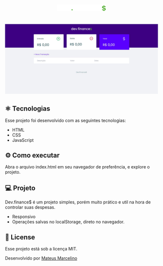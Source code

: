 <p align="center">
  <img alt="Letmeask" src="./assets/img/logo.svg" width="160px">
</p>

<h1 align="center">
    <img alt="Letmeask" src="./assets/img/software.jpg" />
</h1>

## ⚛ Tecnologias

Esse projeto foi desenvolvido com as seguintes tecnologias:

- HTML
- CSS
- JavaScript

## ⚙ Como executar

Abra o arquivo index.html em seu navegador de preferência, e explore o projeto.

## 💻 Projeto

Dev.finance$ é um projeto simples, porém muito prático e util na hora de controlar suas despesas.

- Responsivo
- Operações salvas no localStorage, direto no navegador.

## 📝 License

Esse projeto está sob a licença MIT.

Desenvolvido por [Mateus Marcelino](https://github.com/mateuzus)
